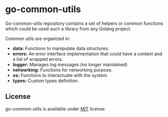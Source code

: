 # go-common-utils

Go-common-utils repository contains a set of helpers or common functions which could be used such a library from any Golang project.

Common utils are organized in:
- **data:** Functions to manipulate data structures.
- **errors:** An error interface implementation that could have a context and a list of wrapped errors.
- **logger:** Manages log messages (no longer maintained)
- **networking:** Functions for networking purpose.
- **os:** Functions to interactuate with the system.
- **types:** Custom types definition.

## License
go-common-utils is available under [MIT](https://github.com/apenella/go-common-utils/blob/master/LICENSE) license.